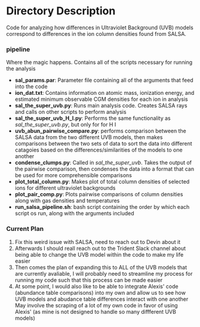 # Directory Description

Code for analyzing how differences in Ultraviolet Background (UVB) models correspond to differences in the ion column densities found from SALSA.

### pipeline

Where the magic happens. Contains all of the scripts necessary for running the analysis
- **sal_params.par**: Parameter file containing all of the arguments that feed into the code
- **ion_dat.txt**: Contains information on atomic mass, ionization energy, and estimated minimum observable CGM densities for each ion in analysis
- **sal_the_super_uvb.py**: Runs main analysis code. Creates SALSA rays and calls on other scripts to perform analysis
- **sal_the_super_uvb_H_I.py**: Performs the same functionality as *sal_the_super_uvb.py*, but only for for H I
- **uvb_abun_pairwise_compare.py**: performs comparison between the SALSA data from the two different UVB models, then makes comparisons between the two sets of data to sort the data into different catagoies based on the differences/similarities of the models to one another 
- **condense_clumps.py**: Called in *sal_the_super_uvb*. Takes the output of the pairwise comparison, then condenses the data into a format that can be used for more comprehensible comparisons
- **plot_total_column.py**: Makes plot of total column densities of selected ions for different ultraviolet backgrounds
- **plot_pair_comp.py**: Plots pairwise comparisons of column densities along with gas densities and temperatures
- **run_salsa_pipeline.sh**: bash script containing the order by which each script os run, along with the arguments included

### Current Plan
1. Fix this weird issue with SALSA, need to reach out to Devin about it
2. Afterwards I should reall reach out to the Trident Slack channel about being able to change the UVB model within the code to make my life easier
3. Then comes the plan of expanding this to ALL of the UVB models that are currently avaliable, I will probably need to streamline my process for running my code such that this process can be made easier
4. At some point, I would also like to be able to integrate Alexis' code (abundance table comparisons) into my own and allow us to see how UVB models and abudance table differences interact with one another May involve the scraping of a lot of my own code in favor of using Alexis' (as mine is not designed to handle so many diffferent UVB models)
